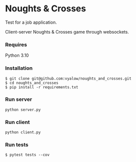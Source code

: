 # Noughts & Crosses
Test for a job application.

Client-server Noughts & Crosses game through websockets.

### Requires

Python 3.10

### Installation

```
$ git clone git@github.com:vyalow/noughts_and_crosses.git
$ cd noughts_and_crosses
$ pip install -r requirements.txt
```

### Run server

`python server.py`

### Run client

`python client.py`

### Run tests

```
$ pytest tests --cov
```
